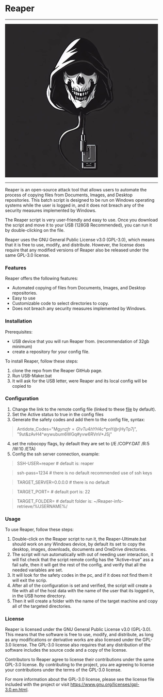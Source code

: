 # Reaper

***

![Reaper-logo](https://github.com/AROA-DEV/Reaper/blob/main/Readme%20-%20add/image.png)

***

Reaper is an open-source attack tool that allows users to automate the process of copying files from Documents, Images, and Desktop repositories. This batch script is designed to be run on Windows operating systems while the user is logged in, and it does not breach any of the security measures implemented by Windows.

The Reaper script is very user-friendly and easy to use. Once you download the script and move it to your USB (128GB Recommended), you can run it by double-clicking on the file.

Reaper uses the GNU General Public License v3.0 (GPL-3.0), which means that it is free to use, modify, and distribute. However, the license does require that any modified versions of Reaper also be released under the same GPL-3.0 license.

### Features
Reaper offers the following features:

- Automated copying of files from Documents, Images, and Desktop repositories.
- Easy to use
- Customizable code to select directories to copy.
- Does not breach any security measures implemented by Windows.

### Installation
Prerequisites:
- USB device that you will run Reaper from. (recommendation of 32gb minimum)
- create a repository for your config file.

To install Reaper, follow these steps:

1. clone the repo from the Reaper GitHub page.
2. Run USB-Maker.bat
3. It will ask for the USB letter, were Reaper and its local config will be copied to

### Configuration
1. Change the link to the remote config file (linked to these [file](https://raw.githubusercontent.com/AROA-DEV/Reaper/Testing/Config/Reaper-config.cfg) by default).
2. Set the Active status to true in the config files
3. Generate the safety codes and add them to the config file, syntax:
> Antidote_Codes="Mgynz$fr=G!vTu4hYH4c*$pnY@rjHyTp7j",
"9ut&zAvH4^wywubum6WGq#yvw6RVnV*JSj"
4. set the robocopy flags, by default they are set to (/E /COPY:DAT /R:5 /W:10 /ETA)
5. Config the ssh server connection, example:
> SSH-USER=reaper # default is: reaper

> ssh-pass=1234 # there is no default recommended use of ssh keys

> TARGET_SERVER=0.0.0.0 # there is no default

> TARGET_PORT= # default port is: 22

> TARGET_FOLDER= # default folder is: ~/Reaper-info-retrieve/%USERNAME%/

### Usage
To use Reaper, follow these steps:

1. Double-click on the Reaper script to run it, the Reaper-Ultimate.bat should work on any Windows device, by default its set to copy the desktop, images, downloads, documents and OneDrive directories.
2. The script will run automatically with out of needing user interaction, it will fist check that the script remote config has the "Active=true" ass a fail safe, then it will get the rest of the config, and verify that all the needed variables are set.
3. It will look for the safety codes in the pc, and if it does not find them it will exit the scrip.
4. After all of the configuration is set and verified, the script will create a file with all of the host data with the name of the user that its logged in, in the USB home directory.
5. Then it will create a folder with the name of the target machine and copy all of the targeted directories.
### License

Reaper is licensed under the GNU General Public License v3.0 (GPL-3.0). This means that the software is free to use, modify, and distribute, as long as any modifications or derivative works are also licensed under the GPL-3.0 license. The GPL-3.0 license also requires that any distribution of the software includes the source code and a copy of the license.

Contributors to Reaper agree to license their contributions under the same GPL-3.0 license. By contributing to the project, you are agreeing to license your contributions under the terms of the GPL-3.0 license.

For more information about the GPL-3.0 license, please see the license file included with the project or visit https://www.gnu.org/licenses/gpl-3.0.en.html.